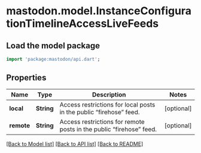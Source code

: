 # mastodon.model.InstanceConfigurationTimelineAccessLiveFeeds

## Load the model package
```dart
import 'package:mastodon/api.dart';
```

## Properties
Name | Type | Description | Notes
------------ | ------------- | ------------- | -------------
**local** | **String** | Access restrictions for local posts in the public “firehose” feed. | [optional] 
**remote** | **String** | Access restrictions for remote posts in the public “firehose” feed. | [optional] 

[[Back to Model list]](../README.md#documentation-for-models) [[Back to API list]](../README.md#documentation-for-api-endpoints) [[Back to README]](../README.md)


